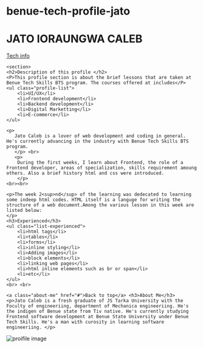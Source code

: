 # benue-tech-profile-jato
<!DOCTYPE html>
<html lang="en">
<head>
    <meta charset="UTF-8">
    <meta name="viewport" content="width=device-width, initial-scale=1.0">
    <title>My Profile</title>
    <link rel="stylesheet" href="website.css">
</head>
<body>
    <h1 class="profile-name">JATO IORAUNGWA CALEB</h1>
    <a class="tech-info" href="tech-info.html">Tech info</a><br> 

    <section>
    <h2>Description of this profile </h2>
    <P>This profile section is about the brief lessons that are taken at Benue Tech Skills BTS program. The courses offered at includes</P>
    <ul class="profile-list">
        <li>UI/UX</li>
        <li>Frontend development</li>
        <li>Backend development</li>
        <li>Digital Marketting</li>
        <li>E-commerce</li>
    </ul>

    <p>
       Jato Caleb is a lover of web development and coding in general. He's currently advancing in the industry with Benue Tech Skills BTS program. 
       </p> <br>
       <p>
        During the first weeks, I learn about Frontend, the role of a Frontend developer, areas of specialization, skills requirement amoung others. Also a brief history html and css were introduced.
        </p>
    <br><br>

    <p>The week 2<sup>nd</sup> of the learning was dedecated to learning some indeep html codes. HTML itself is a languge for writing the structure of a web document.Among the various lesson in this week are listed below:
    </p>
    <h3>Experienced</h3>
    <ul class="list-experienced">
        <li>html tags</li>
        <li>tables</li>
        <li>forms</li>
        <li>inline styling</li>
        <li>Adding images</li>
        <li>block elements</li>
        <li>linking web pages</li>
        <li>html inline elements such as br or span</li>
        <li>etc</li>
    </ul>
    <br> <br>

    <a class="about-me" href="#">Back to top</a> <h3>About Me</h3>
    <p>Jato Caleb is a fresh graduate of JS Tarka University with the Foculty of engineeriing, department of Mechanica engineeriing. He's the indigen of Benue state from Tiv native. He's currently studying Frontend software development at Benue State University under Benue Tech Skills. He's a man with curosity in learning software engineeriing. </p>


<img class="profile-image" src="IMAGES/IMG_20240126_132738_8.jpg" alt="proifile image">


</section>

</body>
</html>

